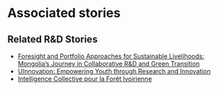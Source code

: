 # Associated stories

<!-- !!DO NOT REMOVE!! start autogenerated hyperlinks -->
## Related R&D Stories
- [Foresight and Portfolio Approaches for Sustainable Livelihoods: Mongolia’s Journey in Collaborative R&D and Green Transition](/RnD-Archive/stories/?doc=Explorers_MNG)
- [UInnovation: Empowering Youth through Research and Innovation](/RnD-Archive/stories/?doc=Explorers_TGO)
- [Intelligence Collective pour la Forêt Ivoirienne](/RnD-Archive/stories/?doc=Explorers_CIV)
<!-- !!DO NOT REMOVE!! end autogenerated hyperlinks -->